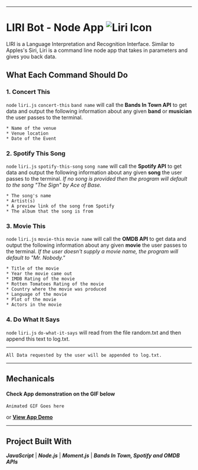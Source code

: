 - - - 
# LIRI Bot - Node App  ![Liri Icon](https://img.icons8.com/cotton/64/000000/artificial-intelligence.png)
LIRI is a Language Interpretation and Recognition Interface.
Similar to Apples's Siri, Liri is a command line node app that takes in parameters and gives you back data.

## What Each Command Should Do

### 1. Concert This
`node` `liri.js` `concert-this` `band name` will call the **Bands In Town API** to get data and output the following information about any given **band** or **musician** the user passes to the terminal.

    * Name of the venue
    * Venue location
    * Date of the Event
    

### 2. Spotify This Song
`node` `liri.js` `spotify-this-song` `song name` will call the **Spotify API** to get data and output the following information about any given **song** the user passes to the terminal. _If no song is provided then the program will default to the song "The Sign" by Ace of Base._

    * The song's name
    * Artist(s)
    * A preview link of the song from Spotify
    * The album that the song is from


### 3. Movie This
`node` `liri.js` `movie-this` `movie name` will call the **OMDB API** to get data and output the following information about any given **movie** the user passes to the terminal. _If the user doesn't supply a movie name, the program will default to "Mr. Nobody."_

    * Title of the movie
    * Year the movie came out
    * IMDB Rating of the movie
    * Rotten Tomatoes Rating of the movie
    * Country where the movie was produced
    * Language of the movie
    * Plot of the movie
    * Actors in the movie


### 4. Do What It Says
`node` `liri.js` `do-what-it-says` will read from the file random.txt and then append this text to log.txt.
- - -
```
All Data requested by the user will be appended to log.txt.
```
- - - 
## Mechanicals
#### Check App demonstration on the GIF below

```
Animated GIF Goes here

```
or **[View App Demo](https://dendevpro.github.io/bootstrap-portfolio/portfolio.html)**
- - - 
## Project Built With
**_JavaScript_**  |  **_Node.js_**  |  **_Moment.js_**  |  **_Bands In Town, Spotify and OMDB APIs_**

